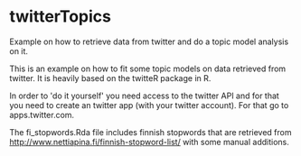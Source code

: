 # twitterTopics
Example on how to retrieve data from twitter and do a topic model analysis on it.

This is an example on how to fit some topic models on data retrieved from twitter. It is heavily based on the twitteR package in R.  

In order to 'do it yourself' you need access to the twitter API and for that you need to create an twitter app (with your twitter account). 
For that go to apps.twitter.com.  

The fi_stopwords.Rda file includes finnish stopwords that are retrieved from http://www.nettiapina.fi/finnish-stopword-list/ 
with some manual additions.
